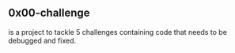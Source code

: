 ## 0x00-challenge
is a project to tackle 5 challenges containing code that needs to be debugged and fixed.
